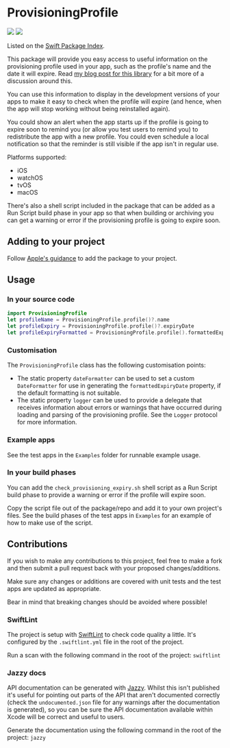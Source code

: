 # ProvisioningProfile

[![](https://img.shields.io/endpoint?url=https%3A%2F%2Fswiftpackageindex.com%2Fapi%2Fpackages%2FChrisMash%2FProvisioningProfile%2Fbadge%3Ftype%3Dplatforms)](https://swiftpackageindex.com/ChrisMash/ProvisioningProfile)
[![](https://img.shields.io/endpoint?url=https%3A%2F%2Fswiftpackageindex.com%2Fapi%2Fpackages%2FChrisMash%2FProvisioningProfile%2Fbadge%3Ftype%3Dswift-versions)](https://swiftpackageindex.com/ChrisMash/ProvisioningProfile)

Listed on the [Swift Package Index](https://swiftpackageindex.com/ChrisMash/ProvisioningProfile).

This package will provide you easy access to useful information on the provisioning profile used in your app,
such as the profile's name and the date it will expire. Read [my blog post for this library](https://chris-mash.medium.com/knowing-when-your-ios-apps-provisioning-profile-is-going-to-expire-4689d03d0d5) for a bit more of a discussion
around this.

You can use this information to display in the development versions of your apps to make it easy to check
when the profile will expire (and hence, when the app will stop working without being reinstalled again).

You could show an alert when the app starts up if the profile is going to expire soon to remind you (or allow you
test users to remind you) to redistribute the app with a new profile. You could even schedule a local notification
so that the reminder is still visible if the app isn't in regular use.

Platforms supported:

* iOS
* watchOS
* tvOS
* macOS

There's also a shell script included in the package that can be added as a Run Script build phase in your app
so that when building or archiving you can get a warning or error if the provisioning profile is going to expire soon.

## Adding to your project

Follow [Apple's guidance](https://developer.apple.com/documentation/xcode/adding_package_dependencies_to_your_app) to add the package to your project.

## Usage

### In your source code

```swift
import ProvisioningProfile
let profileName = ProvisioningProfile.profile()?.name
let profileExpiry = ProvisioningProfile.profile()?.expiryDate
let profileExpiryFormatted = ProvisioningProfile.profile().formattedExpiryDate
```

### Customisation

The `ProvisioningProfile` class has the following customisation points:

*  The static property `dateFormatter` can be used to set a custom `DateFormatter` for use in generating the `formattedExpiryDate`
property, if the default formatting is not suitable.
* The static property `logger` can be used to provide a delegate that receives information about errors or warnings
that have occurred during loading and parsing of the provisioning profile. See the `Logger` protocol for more 
information.

### Example apps

See the test apps in the `Examples` folder for runnable example usage.

### In your build phases

You can add the `check_provisioning_expiry.sh` shell script as a Run Script build phase to provide a warning or error if the profile
will expire soon.

Copy the script file out of the package/repo and add it to your own project's files. See the build phases of the test apps in `Examples` for an example of how to make use of the script.

## Contributions

If you wish to make any contributions to this project, feel free to make a fork and then submit a pull request back
with your proposed changes/additions.

Make sure any changes or additions are covered with unit tests and the test apps are updated as appropriate. 

Bear in mind that breaking changes should be avoided where possible!

### SwiftLint

The project is setup with [SwiftLint](https://github.com/realm/SwiftLint) to check code quality a little. It's configured
by the `.swiftlint.yml` file in the root of the project.

Run a scan with the following command in the root of the project:
`swiftlint`

### Jazzy docs

API documentation can be generated with [Jazzy](https://github.com/realm/jazzy). Whilst this isn't published it's
useful for pointing out parts of the API that aren't documented correctly (check the `undocumented.json` file for
any warnings after the documentation is generated), so you can be sure the API documentation available within
Xcode will be correct and useful to users.

Generate the documentation using the following command in the root of the project:
`jazzy`

